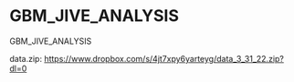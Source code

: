 # GBM_JIVE_ANALYSIS
GBM_JIVE_ANALYSIS

data.zip: https://www.dropbox.com/s/4jt7xpy6yarteyg/data_3_31_22.zip?dl=0
